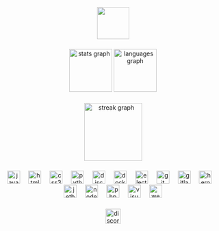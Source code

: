 <div align="center">
  <img height="75" src="https://cdn.discordapp.com/attachments/1178129554011848784/1178130263042166845/standard1.gif?ex=6575064f&is=6562914f&hm=b080262f969a234013c853c54f73b9ad34a661c4c33b78d4cd7ddb2a308a2848&"  />
</div>

###

<div align="center">
  <img src="https://github-readme-stats.vercel.app/api?username=septsx&hide_title=false&hide_rank=false&show_icons=true&include_all_commits=true&count_private=true&disable_animations=false&theme=material-palenight&locale=fr&hide_border=false&order=1&custom_title=My%20Stat" height="100" alt="stats graph"  />
  <img src="https://github-readme-stats.vercel.app/api/top-langs?username=septsx&locale=fr&hide_title=false&layout=compact&card_width=320&langs_count=5&theme=material-palenight&hide_border=false&order=2" height="100" alt="languages graph"  />
</div>

###

<div align="center">
  <img src="https://streak-stats.demolab.com?user=septsx&locale=fr&mode=weekly&theme=material-palenight&hide_border=false&border_radius=5&order=3" height="135" alt="streak graph"  />
</div>

###

<div align="center">
  <img src="https://cdn.jsdelivr.net/gh/devicons/devicon/icons/javascript/javascript-original.svg" height="30" alt="javascript logo"  />
  <img width="12" />
  <img src="https://cdn.jsdelivr.net/gh/devicons/devicon/icons/html5/html5-original.svg" height="30" alt="html5 logo"  />
  <img width="12" />
  <img src="https://cdn.jsdelivr.net/gh/devicons/devicon/icons/css3/css3-original.svg" height="30" alt="css3 logo"  />
  <img width="12" />
  <img src="https://cdn.jsdelivr.net/gh/devicons/devicon/icons/python/python-original.svg" height="30" alt="python logo"  />
  <img width="12" />
  <img src="https://cdn.jsdelivr.net/gh/devicons/devicon/icons/discordjs/discordjs-original.svg" height="30" alt="discordjs logo"  />
  <img width="12" />
  <img src="https://cdn.jsdelivr.net/gh/devicons/devicon/icons/docker/docker-original.svg" height="30" alt="docker logo"  />
  <img width="12" />
  <img src="https://cdn.jsdelivr.net/gh/devicons/devicon/icons/electron/electron-original.svg" height="30" alt="electron logo"  />
  <img width="12" />
  <img src="https://cdn.jsdelivr.net/gh/devicons/devicon/icons/git/git-original.svg" height="30" alt="git logo"  />
  <img width="12" />
  <img src="https://cdn.jsdelivr.net/gh/devicons/devicon/icons/gitlab/gitlab-original.svg" height="30" alt="gitlab logo"  />
  <img width="12" />
  <img src="https://cdn.jsdelivr.net/gh/devicons/devicon/icons/heroku/heroku-original.svg" height="30" alt="heroku logo"  />
  <img width="12" />
  <img src="https://cdn.jsdelivr.net/gh/devicons/devicon/icons/jetbrains/jetbrains-original.svg" height="30" alt="jetbrains logo"  />
  <img width="12" />
  <img src="https://cdn.jsdelivr.net/gh/devicons/devicon/icons/nodejs/nodejs-original.svg" height="30" alt="nodejs logo"  />
  <img width="12" />
  <img src="https://cdn.jsdelivr.net/gh/devicons/devicon/icons/php/php-original.svg" height="30" alt="php logo"  />
  <img width="12" />
  <img src="https://cdn.jsdelivr.net/gh/devicons/devicon/icons/visualstudio/visualstudio-plain.svg" height="30" alt="visualstudio logo"  />
  <img width="12" />
  <img src="https://cdn.jsdelivr.net/gh/devicons/devicon/icons/webpack/webpack-original.svg" height="30" alt="webpack logo"  />
</div>

###

<div align="center">
  <a href="https://discord.gg/ba7WwvYN" target="_blank">
    <img src="https://img.shields.io/static/v1?message=Discord&logo=discord&label=MY%20SERVER&color=7289DA&logoColor=white&labelColor=&style=for-the-badge" height="35" alt="discord logo"  />
  </a>
</div>

###
